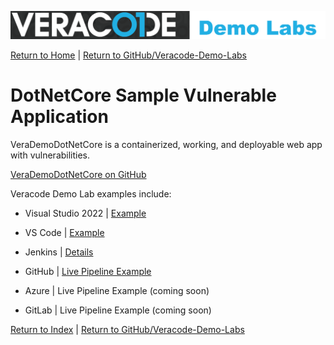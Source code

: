 ![Veracode Demo Labs](/images/veracode-demo-labs-banner-wide.png)

[Return to Home](/)  |  [Return to GitHub/Veracode-Demo-Labs](https://github.com/veracode-demo-labs)


# DotNetCore Sample Vulnerable Application

VeraDemoDotNetCore is a containerized, working, and deployable web app with vulnerabilities.

[VeraDemoDotNetCore on GitHub](https://github.com/veracode-demo-labs/verademo-dotnetcore)

Veracode Demo Lab examples include:

* Visual Studio 2022 | [Example](/IDEs/Visual-Studio-2022.md)

* VS Code | [Example](/IDEs/Visual-Studio-Code.md)

* Jenkins | [Details](/CI-CD/Jenkins.md)

* GitHub | [Live Pipeline Example](https://github.com/veracode-demo-labs/verademo-dotnetcore/actions)

* Azure  | Live Pipeline Example (coming soon)

* GitLab | Live Pipeline Example (coming soon)

[Return to Index](/)  |  [Return to GitHub/Veracode-Demo-Labs](https://github.com/veracode-demo-labs)